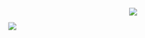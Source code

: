 <p align="center"> <img src="https://komarev.com/ghpvc/?username=yaorijuana&color=green&label=witnesses&base=1000"> </p

<p align="center"> <img src="https://spotify-github-profile.kittinanx.com/api/view?uid=31ras742ipljomjwo7h6ikzmc2wu&cover_image=true&theme=novatorem&show_offline=false&background_color=121212&interchange=false&bar_color=53b14f&bar_color_cover=true"> </p>

